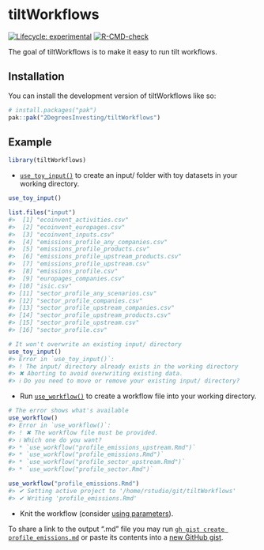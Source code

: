 
<!-- README.md is generated from README.Rmd. Please edit that file -->

# tiltWorkflows

<!-- badges: start -->

[![Lifecycle:
experimental](https://img.shields.io/badge/lifecycle-experimental-orange.svg)](https://lifecycle.r-lib.org/articles/stages.html#experimental)
[![R-CMD-check](https://github.com/2DegreesInvesting/tiltWorkflows/actions/workflows/R-CMD-check.yaml/badge.svg)](https://github.com/2DegreesInvesting/tiltWorkflows/actions/workflows/R-CMD-check.yaml)
<!-- badges: end -->

The goal of tiltWorkflows is to make it easy to run tilt workflows.

## Installation

You can install the development version of tiltWorkflows like so:

``` r
# install.packages("pak")
pak::pak("2DegreesInvesting/tiltWorkflows")
```

## Example

``` r
library(tiltWorkflows)
```

- [`use_toy_input()`](https://2degreesinvesting.github.io/tiltWorkflows/reference/use_toy_input.html)
  to create an input/ folder with toy datasets in your working
  directory.

``` r
use_toy_input()

list.files("input")
#>  [1] "ecoinvent_activities.csv"               
#>  [2] "ecoinvent_europages.csv"                
#>  [3] "ecoinvent_inputs.csv"                   
#>  [4] "emissions_profile_any_companies.csv"    
#>  [5] "emissions_profile_products.csv"         
#>  [6] "emissions_profile_upstream_products.csv"
#>  [7] "emissions_profile_upstream.csv"         
#>  [8] "emissions_profile.csv"                  
#>  [9] "europages_companies.csv"                
#> [10] "isic.csv"                               
#> [11] "sector_profile_any_scenarios.csv"       
#> [12] "sector_profile_companies.csv"           
#> [13] "sector_profile_upstream_companies.csv"  
#> [14] "sector_profile_upstream_products.csv"   
#> [15] "sector_profile_upstream.csv"            
#> [16] "sector_profile.csv"

# It won't overwrite an existing input/ directory
use_toy_input()
#> Error in `use_toy_input()`:
#> ! The input/ directory already exists in the working directory
#> ✖ Aborting to avoid overwriting existing data.
#> ℹ Do you need to move or remove your existing input/ directory?
```

- Run
  [`use_workflow()`](https://2degreesinvesting.github.io/tiltWorkflows/reference/use_workflow.html)
  to create a workflow file into your working directory.

``` r
# The error shows what's available
use_workflow()
#> Error in `use_workflow()`:
#> ! ✖ The workflow file must be provided.
#> ℹ Which one do you want?
#> * `use_workflow("profile_emissions_upstream.Rmd")`
#> * `use_workflow("profile_emissions.Rmd")`
#> * `use_workflow("profile_sector_upstream.Rmd")`
#> * `use_workflow("profile_sector.Rmd")`

use_workflow("profile_emissions.Rmd")
#> ✔ Setting active project to '/home/rstudio/git/tiltWorkflows'
#> ✔ Writing 'profile_emissions.Rmd'
```

- Knit the workflow (consider [using
  parameters](https://2degreesinvesting.github.io/tiltWorkflows/articles/tiltWorkflows.html)).

To share a link to the output “.md” file you may run
[`gh gist create profile_emissions.md`](https://cli.github.com/manual/gh_gist)
or paste its contents into a [new GitHub gist](https://gist.github.com).
